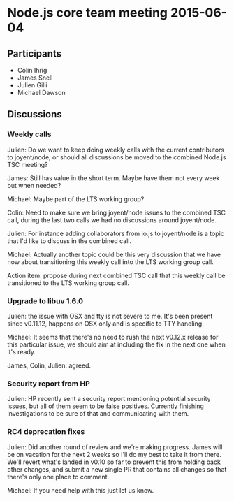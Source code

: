 # Node.js core team meeting 2015-06-04

## Participants

* Colin Ihrig
* James Snell
* Julien Gilli
* Michael Dawson

## Discussions

### Weekly calls

Julien: Do we want to keep doing weekly calls with the current contributors to
joyent/node, or should all discussions be moved to the combined Node.js TSC
meeting?

James: Still has value in the short term. Maybe have them not every week but
when needed?

Michael: Maybe part of the LTS working group?

Colin: Need to make sure we bring joyent/node issues to the combined TSC call,
during the last two calls we had no discussions around joyent/node.

Julien: For instance adding collaborators from io.js to joyent/node is a topic
that I'd like to discuss in the combined call.

Michael: Actually another topic could be this very discussion that we have now
about transitioning this weekly call into the LTS working group call.

Action item: propose during next combined TSC call that this weekly call be
transitioned to the LTS working group call.

### Upgrade to libuv 1.6.0

Julien: the issue with OSX and tty is not severe to me. It's been present
since v0.11.12, happens on OSX only and is specific to TTY handling.

Michael: It seems that there's no need to rush the next v0.12.x release for
this particular issue, we should aim at including the fix in the next one when
it's ready.

James, Colin, Julien: agreed.

### Security report from HP

Julien: HP recently sent a security report mentioning potential security
issues, but all of them seem to be false positives. Currently finishing
investigations to be sure of that and communicating with them.

### RC4 deprecation fixes

Julien: Did another round of review and we're making progress. James will be
on vacation for the next 2 weeks so I'll do my best to take it from there.
We'll revert what's landed in v0.10 so far to prevent this from holding back
other changes, and submit a new single PR that contains all changes so that
there's only one place to comment.

Michael: If you need help with this just let us know.
